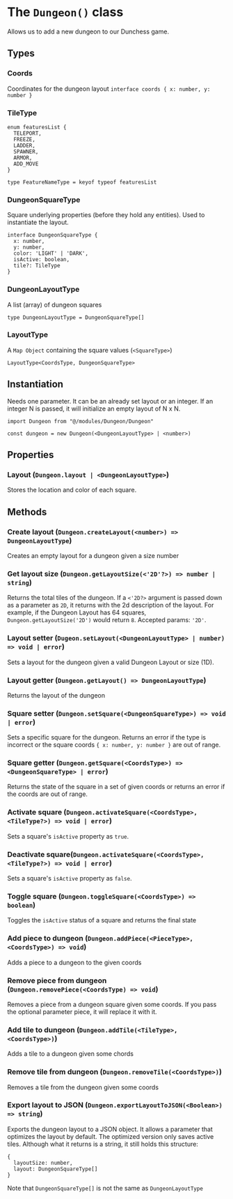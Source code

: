 # The `Dungeon()` class
Allows us to add a new dungeon to our Dunchess game.
## Types
### Coords
Coordinates for the dungeon layout
`interface coords { x: number, y: number }`
### TileType
```
enum featuresList {
  TELEPORT,
  FREEZE,
  LADDER,
  SPAWNER,
  ARMOR,
  ADD_MOVE
}

type FeatureNameType = keyof typeof featuresList
```
### DungeonSquareType
Square underlying properties (before they hold any entities). Used to instantiate the layout.
```
interface DungeonSquareType {
  x: number,
  y: number,
  color: 'LIGHT' | 'DARK',
  isActive: boolean,
  tile?: TileType
}
```
### DungeonLayoutType
A list (array) of dungeon squares

`type DungeonLayoutType = DungeonSquareType[]`
### LayoutType
A `Map Object` containing the square values (`<SquareType>`)

`LayoutType<CoordsType, DungeonSquareType>`
## Instantiation
Needs one parameter. It can be an already set layout or an integer. If an integer N is passed, it will initialize an empty layout of N x N.
```
import Dungeon from "@/modules/Dungeon/Dungeon"

const dungeon = new Dungeon(<DungeonLayoutType> | <number>)
```
## Properties
### Layout (`Dungeon.layout | <DungeonLayoutType>`)
Stores the location and color of each square.
## Methods
### Create layout (`Dungeon.createLayout(<number>) => DungeonLayoutType`)
Creates an empty layout for a dungeon given a size number
### Get layout size (`Dungeon.getLayoutSize(<'2D'?>) => number | string`)
Returns the total tiles of the dungeon. If a `<'2D?>` argument is passed down as a parameter as `2D`, it returns with the 2d description of the layout. For example, if the Dungeon Layout has 64 squares, `Dungeon.getLayoutSize('2D')` would return `8`. Accepted params: `'2D'`.
### Layout setter (`Dugeon.setLayout(<DungeonLayoutType> | number) => void | error`)
Sets a layout for the dungeon given a valid Dungeon Layout or size (1D).
### Layout getter (`Dungeon.getLayout() => DungeonLayoutType`)
Returns the layout of the dungeon
### Square setter (`Dungeon.setSquare(<DungeonSquareType>) => void | error`)
Sets a specific square for the dungeon. Returns an error if the type is incorrect or the square coords `{ x: number, y: number }` are out of range.
### Square getter (`Dungeon.getSquare(<CoordsType>) => <DungeonSquareType> | error`)
Returns the state of the square in a set of given coords or returns an error if the coords are out of range.
### Activate square (`Dungeon.activateSquare(<CoordsType>, <TileType?>) => void | error`)
Sets a square's `isActive` property as `true`.
### Deactivate square(`Dungeon.activateSquare(<CoordsType>, <TileType?>) => void | error`)
Sets a square's `isActive` property as `false`. 
### Toggle square (`Dungeon.toggleSquare(<CoordsType>) => boolean`)
Toggles the `isActive` status of a square and returns the final state
### Add piece to dungeon (`Dungeon.addPiece(<PieceType>, <CoordsType>) => void`)
Adds a piece to a dungeon to the given coords
### Remove piece from dungeon (`Dungeon.removePiece(<CoordsType) => void`)
Removes a piece from a dungeon square given some coords. If you pass the optional parameter piece, it will replace it with it.
### Add tile to dungeon (`Dungeon.addTile(<TileType>, <CoordsType>)`)
Adds a tile to a dungeon given some chords
### Remove tile from dungeon (`Dungeon.removeTile(<CoordsType>)`)
Removes a tile from the dungeon given some coords
### Export layout to JSON (`Dungeon.exportLayoutToJSON(<Boolean>) => string`)
Exports the dungeon layout to a JSON object. It allows a parameter that optimizes the layout by default. The optimized version only saves active tiles. Although what it returns is a string, it still holds this structure:
```
{
  layoutSize: number,
  layout: DungeonSquareType[]
}
```
Note that `DungeonSquareType[]` is not the same as `DungeonLayoutType`

